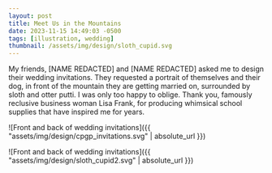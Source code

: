 ```yaml
---
layout: post
title: Meet Us in the Mountains
date: 2023-11-15 14:49:03 -0500
tags: [illustration, wedding]
thumbnail: /assets/img/design/sloth_cupid.svg
---
```


My friends, [NAME REDACTED] and [NAME REDACTED] asked me to design their wedding invitations. They requested a portrait of themselves and their dog, in front of the mountain they are getting married on, surrounded by sloth and otter putti. I was only too happy to oblige. Thank you, famously reclusive business woman Lisa Frank, for producing whimsical school supplies that have inspired me for years.

![Front and back of wedding invitations]({{ "assets/img/design/cpgp_invitations.svg" | absolute_url }})

![Front and back of wedding invitations]({{ "assets/img/design/sloth_cupid2.svg" | absolute_url }})

